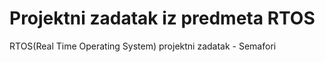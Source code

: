 # Projektni zadatak iz predmeta RTOS

RTOS(Real Time Operating System) projektni zadatak - Semafori
